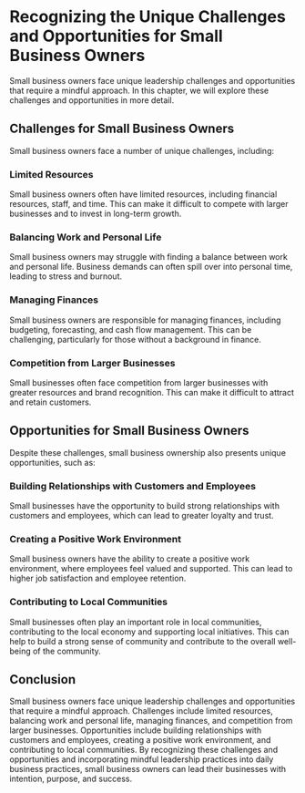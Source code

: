 Recognizing the Unique Challenges and Opportunities for Small Business Owners
====================================================================================================================================================================================

Small business owners face unique leadership challenges and opportunities that require a mindful approach. In this chapter, we will explore these challenges and opportunities in more detail.

Challenges for Small Business Owners
------------------------------------

Small business owners face a number of unique challenges, including:

### Limited Resources

Small business owners often have limited resources, including financial resources, staff, and time. This can make it difficult to compete with larger businesses and to invest in long-term growth.

### Balancing Work and Personal Life

Small business owners may struggle with finding a balance between work and personal life. Business demands can often spill over into personal time, leading to stress and burnout.

### Managing Finances

Small business owners are responsible for managing finances, including budgeting, forecasting, and cash flow management. This can be challenging, particularly for those without a background in finance.

### Competition from Larger Businesses

Small businesses often face competition from larger businesses with greater resources and brand recognition. This can make it difficult to attract and retain customers.

Opportunities for Small Business Owners
---------------------------------------

Despite these challenges, small business ownership also presents unique opportunities, such as:

### Building Relationships with Customers and Employees

Small businesses have the opportunity to build strong relationships with customers and employees, which can lead to greater loyalty and trust.

### Creating a Positive Work Environment

Small business owners have the ability to create a positive work environment, where employees feel valued and supported. This can lead to higher job satisfaction and employee retention.

### Contributing to Local Communities

Small businesses often play an important role in local communities, contributing to the local economy and supporting local initiatives. This can help to build a strong sense of community and contribute to the overall well-being of the community.

Conclusion
----------

Small business owners face unique leadership challenges and opportunities that require a mindful approach. Challenges include limited resources, balancing work and personal life, managing finances, and competition from larger businesses. Opportunities include building relationships with customers and employees, creating a positive work environment, and contributing to local communities. By recognizing these challenges and opportunities and incorporating mindful leadership practices into daily business practices, small business owners can lead their businesses with intention, purpose, and success.
